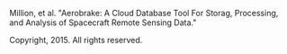 Million, et al. "Aerobrake: A Cloud Database Tool For Storag, Processing, and Analysis of Spacecraft Remote Sensing Data."

Copyright, 2015. All rights reserved.
